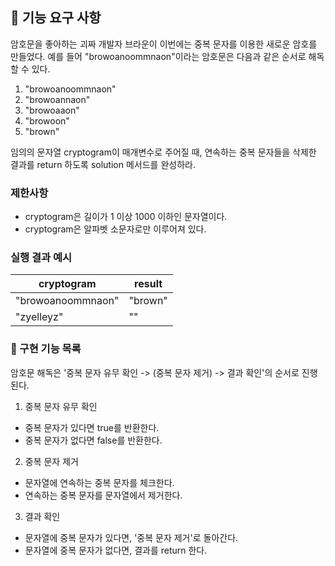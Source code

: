 ## 🚀 기능 요구 사항

암호문을 좋아하는 괴짜 개발자 브라운이 이번에는 중복 문자를 이용한 새로운 암호를 만들었다. 예를 들어 "browoanoommnaon"이라는 암호문은 다음과 같은 순서로 해독할 수 있다.

1. "browoanoommnaon"
2. "browoannaon"
3. "browoaaon"
4. "browoon"
5. "brown"

임의의 문자열 cryptogram이 매개변수로 주어질 때, 연속하는 중복 문자들을 삭제한 결과를 return 하도록 solution 메서드를 완성하라.

### 제한사항

- cryptogram은 길이가 1 이상 1000 이하인 문자열이다.
- cryptogram은 알파벳 소문자로만 이루어져 있다.

### 실행 결과 예시

| cryptogram | result |
| --- | --- |
| "browoanoommnaon" | "brown" |
| "zyelleyz" | "" |

### 📜 구현 기능 목록
암호문 해독은 '중복 문자 유무 확인 -> (중복 문자 제거) -> 결과 확인'의 순서로 진행된다.

1. 중복 문자 유무 확인
- 중복 문자가 있다면 true를 반환한다. 
- 중복 문자가 없다면 false를 반환한다.

2. 중복 문자 제거
- 문자열에 연속하는 중복 문자를 체크한다.
- 연속하는 중복 문자를 문자열에서 제거한다.

3. 결과 확인
- 문자열에 중복 문자가 있다면, '중복 문자 제거'로 돌아간다.
- 문자열에 중복 문자가 없다면, 결과를 return 한다.